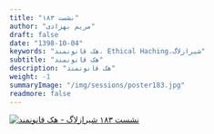 ```yaml
---
title: "نشست ۱۸۳"
author: "مریم بهزادی"
draft: false
date: "1398-10-04"
keywords: "هک قانونمند، Ethical Haching،شیرازلاگ"
subtitle: "هک قانونمند"
description: "هک قانونمند"
weight: -1
summaryImage: "/img/sessions/poster183.jpg"
readmore: false
---
```


[![نشست ۱۸۳ شیرازلاگ - هک قانونمند](/img/sessions/poster183.jpg)](/img/sessions/poster183.jpg)


